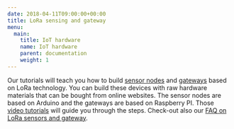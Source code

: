 ```yaml
---
date: 2018-04-11T09:00:00+00:00
title: LoRa sensing and gateway
menu:
  main:
    title: IoT hardware
    name: IoT hardware 
    parent: documentation 
    weight: 1
---
```


Our tutorials will teach you how to build [sensor nodes](sensors) and [gateways](gateways) based on LoRa technology.
You can build these devices with raw hardware materials that can be bought from online websites.
The sensor nodes are based on Arduino and the gateways are based on Raspberry PI.
Those [video tutorials](videos) will guide you through the steps.
Check-out also our [FAQ on LoRa sensors and gateway](https://github.com/CongducPham/tutorials/blob/master/FAQ.pdf).

